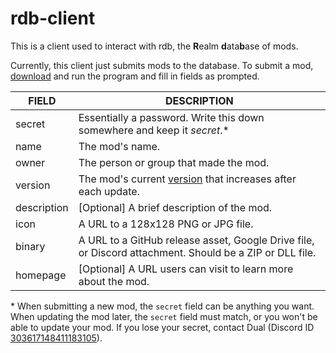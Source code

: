 # rdb-client
This is a client used to interact with rdb, the **R**ealm **d**ata**b**ase of mods.

Currently, this client just submits mods to the database. To submit a mod, [download](https://github.com/Dual-Iron/rdb-client/releases/latest) and run the program and fill in fields as prompted.

FIELD|DESCRIPTION
--|--
secret|Essentially a password. Write this down somewhere and keep it *secret*.*
name|The mod's name.
owner|The person or group that made the mod.
version|The mod's current [version](https://semver.org/) that increases after each update.
description|[Optional] A brief description of the mod.
icon|A URL to a 128x128 PNG or JPG file.
binary|A URL to a GitHub release asset, Google Drive file, or Discord attachment. Should be a ZIP or DLL file.
homepage|[Optional] A URL users can visit to learn more about the mod.

\* When submitting a new mod, the `secret` field can be anything you want. When updating the mod later, the `secret` field must match, or you won't be able to update your mod. If you lose your secret, contact Dual (Discord ID [303617148411183105](https://discord.id/)).
